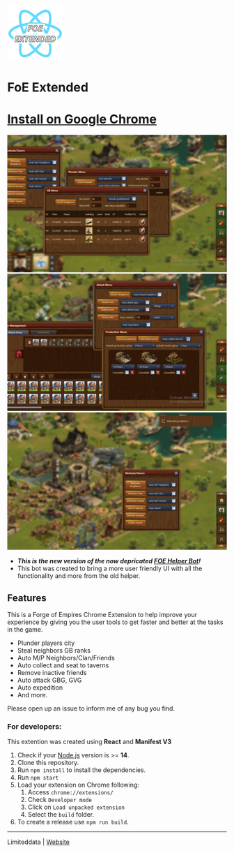 <img src="src/assets/img/icon-128.png" width="128"/>

# FoE Extended

# [Install on Google Chrome](https://chrome.google.com/webstore/detail/foe-extended/gcddiojppfdmckoeobpbbbndpinhbjnc)

<img src="screenshots/ss1.png" width="600"/>
<img src="screenshots/ss2.png" width="600"/>
<img src="screenshots/ss3.png" width="600"/>

- **_This is the new version of the now depricated [FOE Helper Bot](https://github.com/limiteddata/FOE-Helper-Bot)!_**
- This bot was created to bring a more user friendly UI with all the functionality and more from the old helper.

## Features

This is a Forge of Empires Chrome Extension to help improve your experience by giving you the user tools to get faster and better at the tasks in the game.

- Plunder players city
- Steal neighbors GB ranks
- Auto M/P Neighbors/Clan/Friends
- Auto collect and seat to taverns 
- Remove inactive friends
- Auto attack GBG, GVG
- Auto expedition
- And more.

Please open up an issue to inform me of any bug you find.

### For developers:

This extention was created using **React** and **Manifest V3**

1. Check if your [Node.js](https://nodejs.org/) version is >= **14**.
2. Clone this repository.
3. Run `npm install` to install the dependencies.
4. Run `npm start`
5. Load your extension on Chrome following:
   1. Access `chrome://extensions/`
   2. Check `Developer mode`
   3. Click on `Load unpacked extension`
   4. Select the `build` folder.
6. To create a release use `npm run build`.

---

Limiteddata | [Website](https://github.com/limiteddata)
